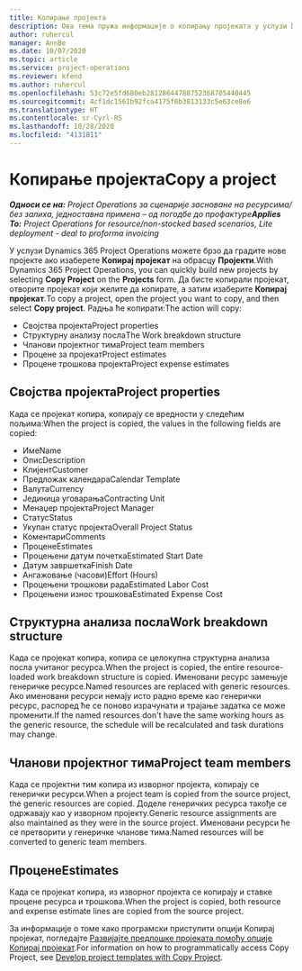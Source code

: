```yaml
---
title: Копирање пројекта
description: Ова тема пружа информације о копирању пројеката у услузи Dynamics 365 Project Operations.
author: ruhercul
manager: AnnBe
ms.date: 10/07/2020
ms.topic: article
ms.service: project-operations
ms.reviewer: kfend
ms.author: ruhercul
ms.openlocfilehash: 53c72e5fd680eb28128644788752368705440445
ms.sourcegitcommit: 4cf1dc1561b92fca4175f0b3813133c5e63ce8e6
ms.translationtype: HT
ms.contentlocale: sr-Cyrl-RS
ms.lasthandoff: 10/28/2020
ms.locfileid: "4131811"
---
```

# <a name="copy-a-project"></a><span data-ttu-id="20c39-103">Копирање пројекта</span><span class="sxs-lookup"><span data-stu-id="20c39-103">Copy a project</span></span>

<span data-ttu-id="20c39-104">_**Односи се на:** Project Operations за сценарије засноване на ресурсима/без залиха, једноставна примена – од погодбе до профактуре_</span><span class="sxs-lookup"><span data-stu-id="20c39-104">_**Applies To:** Project Operations for resource/non-stocked based scenarios, Lite deployment - deal to proforma invoicing_</span></span>

<span data-ttu-id="20c39-105">У услузи Dynamics 365 Project Operations можете брзо да градите нове пројекте ако изаберете **Копирај пројекат** на обрасцу **Пројекти**.</span><span class="sxs-lookup"><span data-stu-id="20c39-105">With Dynamics 365 Project Operations, you can quickly build new projects by selecting **Copy Project** on the **Projects** form.</span></span> <span data-ttu-id="20c39-106">Да бисте копирали пројекат, отворите пројекат који желите да копирате, а затим изаберите **Копирај пројекат**.</span><span class="sxs-lookup"><span data-stu-id="20c39-106">To copy a project, open the project you want to copy, and then select **Copy project**.</span></span> <span data-ttu-id="20c39-107">Радња ће копирати:</span><span class="sxs-lookup"><span data-stu-id="20c39-107">The action will copy:</span></span>

- <span data-ttu-id="20c39-108">Својства пројекта</span><span class="sxs-lookup"><span data-stu-id="20c39-108">Project properties</span></span>
- <span data-ttu-id="20c39-109">Структурну анализу посла</span><span class="sxs-lookup"><span data-stu-id="20c39-109">The Work breakdown structure</span></span>
- <span data-ttu-id="20c39-110">Чланови пројектног тима</span><span class="sxs-lookup"><span data-stu-id="20c39-110">Project team members</span></span>
- <span data-ttu-id="20c39-111">Процене за пројекат</span><span class="sxs-lookup"><span data-stu-id="20c39-111">Project estimates</span></span>
- <span data-ttu-id="20c39-112">Процене трошкова пројекта</span><span class="sxs-lookup"><span data-stu-id="20c39-112">Project expense estimates</span></span>

## <a name="project-properties"></a><span data-ttu-id="20c39-113">Својства пројекта</span><span class="sxs-lookup"><span data-stu-id="20c39-113">Project properties</span></span>

<span data-ttu-id="20c39-114">Када се пројекат копира, копирају се вредности у следећим пољима:</span><span class="sxs-lookup"><span data-stu-id="20c39-114">When the project is copied, the values in the following fields are copied:</span></span>

- <span data-ttu-id="20c39-115">Име</span><span class="sxs-lookup"><span data-stu-id="20c39-115">Name</span></span>
- <span data-ttu-id="20c39-116">Опис</span><span class="sxs-lookup"><span data-stu-id="20c39-116">Description</span></span>
- <span data-ttu-id="20c39-117">Клијент</span><span class="sxs-lookup"><span data-stu-id="20c39-117">Customer</span></span>
- <span data-ttu-id="20c39-118">Предложак календара</span><span class="sxs-lookup"><span data-stu-id="20c39-118">Calendar Template</span></span>
- <span data-ttu-id="20c39-119">Валута</span><span class="sxs-lookup"><span data-stu-id="20c39-119">Currency</span></span>
- <span data-ttu-id="20c39-120">Јединица уговарања</span><span class="sxs-lookup"><span data-stu-id="20c39-120">Contracting Unit</span></span>
- <span data-ttu-id="20c39-121">Менаџер пројекта</span><span class="sxs-lookup"><span data-stu-id="20c39-121">Project Manager</span></span>
- <span data-ttu-id="20c39-122">Статус</span><span class="sxs-lookup"><span data-stu-id="20c39-122">Status</span></span>
- <span data-ttu-id="20c39-123">Укупан статус пројекта</span><span class="sxs-lookup"><span data-stu-id="20c39-123">Overall Project Status</span></span>
- <span data-ttu-id="20c39-124">Коментари</span><span class="sxs-lookup"><span data-stu-id="20c39-124">Comments</span></span>
- <span data-ttu-id="20c39-125">Процене</span><span class="sxs-lookup"><span data-stu-id="20c39-125">Estimates</span></span>
- <span data-ttu-id="20c39-126">Процењени датум почетка</span><span class="sxs-lookup"><span data-stu-id="20c39-126">Estimated Start Date</span></span>
- <span data-ttu-id="20c39-127">Датум завршетка</span><span class="sxs-lookup"><span data-stu-id="20c39-127">Finish Date</span></span>
- <span data-ttu-id="20c39-128">Ангажовање (часови)</span><span class="sxs-lookup"><span data-stu-id="20c39-128">Effort (Hours)</span></span>
- <span data-ttu-id="20c39-129">Процењени трошкови рада</span><span class="sxs-lookup"><span data-stu-id="20c39-129">Estimated Labor Cost</span></span>
- <span data-ttu-id="20c39-130">Процењени износ трошкова</span><span class="sxs-lookup"><span data-stu-id="20c39-130">Estimated Expense Cost</span></span>

## <a name="work-breakdown-structure"></a><span data-ttu-id="20c39-131">Структурна анализа посла</span><span class="sxs-lookup"><span data-stu-id="20c39-131">Work breakdown structure</span></span>

<span data-ttu-id="20c39-132">Када се пројекат копира, копира се целокупна структурна анализа посла учитаног ресурса.</span><span class="sxs-lookup"><span data-stu-id="20c39-132">When the project is copied, the entire resource-loaded work breakdown structure is copied.</span></span> <span data-ttu-id="20c39-133">Именовани ресурс замењује генеричке ресурсе.</span><span class="sxs-lookup"><span data-stu-id="20c39-133">Named resources are replaced with generic resources.</span></span> <span data-ttu-id="20c39-134">Ако именовани ресурси немају исто радно време као генерички ресурс, распоред ће се поново израчунати и трајање задатка се може променити.</span><span class="sxs-lookup"><span data-stu-id="20c39-134">If the named resources don't have the same working hours as the generic resource, the schedule will be recalculated and task durations may change.</span></span>

## <a name="project-team-members"></a><span data-ttu-id="20c39-135">Чланови пројектног тима</span><span class="sxs-lookup"><span data-stu-id="20c39-135">Project team members</span></span>

<span data-ttu-id="20c39-136">Када се пројектни тим копира из изворног пројекта, копирају се генерички ресурси.</span><span class="sxs-lookup"><span data-stu-id="20c39-136">When a project team is copied from the source project, the generic resources are copied.</span></span> <span data-ttu-id="20c39-137">Доделе генеричких ресурса такође се одржавају као у изворном пројекту.</span><span class="sxs-lookup"><span data-stu-id="20c39-137">Generic resource assignments are also maintained as they were in the source project.</span></span> <span data-ttu-id="20c39-138">Именовани ресурси ће се претворити у генеричке чланове тима.</span><span class="sxs-lookup"><span data-stu-id="20c39-138">Named resources will be converted to generic team members.</span></span>

## <a name="estimates"></a><span data-ttu-id="20c39-139">Процене</span><span class="sxs-lookup"><span data-stu-id="20c39-139">Estimates</span></span>

<span data-ttu-id="20c39-140">Када се пројекат копира, из изворног пројекта се копирају и ставке процене ресурса и трошкова.</span><span class="sxs-lookup"><span data-stu-id="20c39-140">When the project is copied, both resource and expense estimate lines are copied from the source project.</span></span> 

<span data-ttu-id="20c39-141">За информације о томе како програмски приступити опцији Копирај пројекат, погледајте [Развијајте предлошке пројеката помоћу опције Копирај пројекат](dev-copy-project.md).</span><span class="sxs-lookup"><span data-stu-id="20c39-141">For information on how to programmatically access Copy Project, see [Develop project templates with Copy Project](dev-copy-project.md).</span></span>
